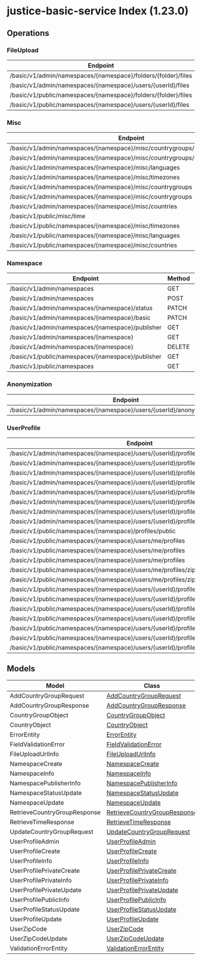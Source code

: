 # justice-basic-service Index (1.23.0)


## Operations

### FileUpload
| Endpoint | Method | ID | Class | Wrapper |
|---|---|---|---|---|
| /basic/v1/admin/namespaces/{namespace}/folders/{folder}/files | POST | generatedUploadUrl | [GeneratedUploadUrl](../accelbyte_py_sdk/api/basic/operations/file_upload/generated_upload_url.py) | [generated_upload_url](../accelbyte_py_sdk/api/basic/wrappers/_file_upload.py) |
| /basic/v1/admin/namespaces/{namespace}/users/{userId}/files | POST | generatedUserUploadContentUrl | [GeneratedUserUploadContentUrl](../accelbyte_py_sdk/api/basic/operations/file_upload/generated_user_upload_content_url.py) | [generated_user_upload_content_url](../accelbyte_py_sdk/api/basic/wrappers/_file_upload.py) |
| /basic/v1/public/namespaces/{namespace}/folders/{folder}/files | POST | publicGeneratedUploadUrl | [PublicGeneratedUploadUrl](../accelbyte_py_sdk/api/basic/operations/file_upload/public_generated_upload_url.py) | [public_generated_upload_url](../accelbyte_py_sdk/api/basic/wrappers/_file_upload.py) |
| /basic/v1/public/namespaces/{namespace}/users/{userId}/files | POST | publicGeneratedUserUploadContentUrl | [PublicGeneratedUserUploadContentUrl](../accelbyte_py_sdk/api/basic/operations/file_upload/public_generated_user_upload_content_url.py) | [public_generated_user_upload_content_url](../accelbyte_py_sdk/api/basic/wrappers/_file_upload.py) |

### Misc
| Endpoint | Method | ID | Class | Wrapper |
|---|---|---|---|---|
| /basic/v1/admin/namespaces/{namespace}/misc/countrygroups/{countryGroupCode} | PUT | updateCountryGroup | [UpdateCountryGroup](../accelbyte_py_sdk/api/basic/operations/misc/update_country_group.py) | [update_country_group](../accelbyte_py_sdk/api/basic/wrappers/_misc.py) |
| /basic/v1/admin/namespaces/{namespace}/misc/countrygroups/{countryGroupCode} | DELETE | deleteCountryGroup | [DeleteCountryGroup](../accelbyte_py_sdk/api/basic/operations/misc/delete_country_group.py) | [delete_country_group](../accelbyte_py_sdk/api/basic/wrappers/_misc.py) |
| /basic/v1/admin/namespaces/{namespace}/misc/languages | GET | getLanguages | [GetLanguages](../accelbyte_py_sdk/api/basic/operations/misc/get_languages.py) | [get_languages](../accelbyte_py_sdk/api/basic/wrappers/_misc.py) |
| /basic/v1/admin/namespaces/{namespace}/misc/timezones | GET | getTimeZones | [GetTimeZones](../accelbyte_py_sdk/api/basic/operations/misc/get_time_zones.py) | [get_time_zones](../accelbyte_py_sdk/api/basic/wrappers/_misc.py) |
| /basic/v1/admin/namespaces/{namespace}/misc/countrygroups | GET | getCountryGroups | [GetCountryGroups](../accelbyte_py_sdk/api/basic/operations/misc/get_country_groups.py) | [get_country_groups](../accelbyte_py_sdk/api/basic/wrappers/_misc.py) |
| /basic/v1/admin/namespaces/{namespace}/misc/countrygroups | POST | addCountryGroup | [AddCountryGroup](../accelbyte_py_sdk/api/basic/operations/misc/add_country_group.py) | [add_country_group](../accelbyte_py_sdk/api/basic/wrappers/_misc.py) |
| /basic/v1/admin/namespaces/{namespace}/misc/countries | GET | getCountries | [GetCountries](../accelbyte_py_sdk/api/basic/operations/misc/get_countries.py) | [get_countries](../accelbyte_py_sdk/api/basic/wrappers/_misc.py) |
| /basic/v1/public/misc/time | GET | publicGetTime | [PublicGetTime](../accelbyte_py_sdk/api/basic/operations/misc/public_get_time.py) | [public_get_time](../accelbyte_py_sdk/api/basic/wrappers/_misc.py) |
| /basic/v1/public/namespaces/{namespace}/misc/timezones | GET | publicGetTimeZones | [PublicGetTimeZones](../accelbyte_py_sdk/api/basic/operations/misc/public_get_time_zones.py) | [public_get_time_zones](../accelbyte_py_sdk/api/basic/wrappers/_misc.py) |
| /basic/v1/public/namespaces/{namespace}/misc/languages | GET | publicGetLanguages | [PublicGetLanguages](../accelbyte_py_sdk/api/basic/operations/misc/public_get_languages.py) | [public_get_languages](../accelbyte_py_sdk/api/basic/wrappers/_misc.py) |
| /basic/v1/public/namespaces/{namespace}/misc/countries | GET | publicGetCountries | [PublicGetCountries](../accelbyte_py_sdk/api/basic/operations/misc/public_get_countries.py) | [public_get_countries](../accelbyte_py_sdk/api/basic/wrappers/_misc.py) |

### Namespace
| Endpoint | Method | ID | Class | Wrapper |
|---|---|---|---|---|
| /basic/v1/admin/namespaces | GET | getNamespaces | [GetNamespaces](../accelbyte_py_sdk/api/basic/operations/namespace/get_namespaces.py) | [get_namespaces](../accelbyte_py_sdk/api/basic/wrappers/_namespace.py) |
| /basic/v1/admin/namespaces | POST | createNamespace | [CreateNamespace](../accelbyte_py_sdk/api/basic/operations/namespace/create_namespace.py) | [create_namespace](../accelbyte_py_sdk/api/basic/wrappers/_namespace.py) |
| /basic/v1/admin/namespaces/{namespace}/status | PATCH | changeNamespaceStatus | [ChangeNamespaceStatus](../accelbyte_py_sdk/api/basic/operations/namespace/change_namespace_status.py) | [change_namespace_status](../accelbyte_py_sdk/api/basic/wrappers/_namespace.py) |
| /basic/v1/admin/namespaces/{namespace}/basic | PATCH | updateNamespace | [UpdateNamespace](../accelbyte_py_sdk/api/basic/operations/namespace/update_namespace.py) | [update_namespace](../accelbyte_py_sdk/api/basic/wrappers/_namespace.py) |
| /basic/v1/admin/namespaces/{namespace}/publisher | GET | getNamespacePublisher | [GetNamespacePublisher](../accelbyte_py_sdk/api/basic/operations/namespace/get_namespace_publisher.py) | [get_namespace_publisher](../accelbyte_py_sdk/api/basic/wrappers/_namespace.py) |
| /basic/v1/admin/namespaces/{namespace} | GET | getNamespace | [GetNamespace](../accelbyte_py_sdk/api/basic/operations/namespace/get_namespace.py) | [get_namespace](../accelbyte_py_sdk/api/basic/wrappers/_namespace.py) |
| /basic/v1/admin/namespaces/{namespace} | DELETE | deleteNamespace | [DeleteNamespace](../accelbyte_py_sdk/api/basic/operations/namespace/delete_namespace.py) | [delete_namespace](../accelbyte_py_sdk/api/basic/wrappers/_namespace.py) |
| /basic/v1/public/namespaces/{namespace}/publisher | GET | publicGetNamespacePublisher | [PublicGetNamespacePublisher](../accelbyte_py_sdk/api/basic/operations/namespace/public_get_namespace_publisher.py) | [public_get_namespace_publisher](../accelbyte_py_sdk/api/basic/wrappers/_namespace.py) |
| /basic/v1/public/namespaces | GET | publicGetNamespaces | [PublicGetNamespaces](../accelbyte_py_sdk/api/basic/operations/namespace/public_get_namespaces.py) | [public_get_namespaces](../accelbyte_py_sdk/api/basic/wrappers/_namespace.py) |

### Anonymization
| Endpoint | Method | ID | Class | Wrapper |
|---|---|---|---|---|
| /basic/v1/admin/namespaces/{namespace}/users/{userId}/anonymization/profiles | DELETE | anonymizeUserProfile | [AnonymizeUserProfile](../accelbyte_py_sdk/api/basic/operations/anonymization/anonymize_user_profile.py) | [anonymize_user_profile](../accelbyte_py_sdk/api/basic/wrappers/_anonymization.py) |

### UserProfile
| Endpoint | Method | ID | Class | Wrapper |
|---|---|---|---|---|
| /basic/v1/admin/namespaces/{namespace}/users/{userId}/profiles | GET | getUserProfileInfo | [GetUserProfileInfo](../accelbyte_py_sdk/api/basic/operations/user_profile/get_user_profile_info.py) | [get_user_profile_info](../accelbyte_py_sdk/api/basic/wrappers/_user_profile.py) |
| /basic/v1/admin/namespaces/{namespace}/users/{userId}/profiles | PUT | updateUserProfile | [UpdateUserProfile](../accelbyte_py_sdk/api/basic/operations/user_profile/update_user_profile.py) | [update_user_profile](../accelbyte_py_sdk/api/basic/wrappers/_user_profile.py) |
| /basic/v1/admin/namespaces/{namespace}/users/{userId}/profiles | DELETE | deleteUserProfile | [DeleteUserProfile](../accelbyte_py_sdk/api/basic/operations/user_profile/delete_user_profile.py) | [delete_user_profile](../accelbyte_py_sdk/api/basic/wrappers/_user_profile.py) |
| /basic/v1/admin/namespaces/{namespace}/users/{userId}/profiles/privateCustomAttributes | GET | getPrivateCustomAttributesInfo | [GetPrivateCustomAttributesInfo](../accelbyte_py_sdk/api/basic/operations/user_profile/get_private_custom_attributes_info.py) | [get_private_custom_attributes_info](../accelbyte_py_sdk/api/basic/wrappers/_user_profile.py) |
| /basic/v1/admin/namespaces/{namespace}/users/{userId}/profiles/privateCustomAttributes | PUT | updatePrivateCustomAttributesPartially | [UpdatePrivateCustomAttributesPartially](../accelbyte_py_sdk/api/basic/operations/user_profile/update_private_custom_attributes_partially.py) | [update_private_custom_attributes_partially](../accelbyte_py_sdk/api/basic/wrappers/_user_profile.py) |
| /basic/v1/admin/namespaces/{namespace}/users/{userId}/profiles/customAttributes | GET | getCustomAttributesInfo | [GetCustomAttributesInfo](../accelbyte_py_sdk/api/basic/operations/user_profile/get_custom_attributes_info.py) | [get_custom_attributes_info](../accelbyte_py_sdk/api/basic/wrappers/_user_profile.py) |
| /basic/v1/admin/namespaces/{namespace}/users/{userId}/profiles/customAttributes | PUT | updateCustomAttributesPartially | [UpdateCustomAttributesPartially](../accelbyte_py_sdk/api/basic/operations/user_profile/update_custom_attributes_partially.py) | [update_custom_attributes_partially](../accelbyte_py_sdk/api/basic/wrappers/_user_profile.py) |
| /basic/v1/admin/namespaces/{namespace}/users/{userId}/profiles/status | PATCH | updateUserProfileStatus | [UpdateUserProfileStatus](../accelbyte_py_sdk/api/basic/operations/user_profile/update_user_profile_status.py) | [update_user_profile_status](../accelbyte_py_sdk/api/basic/wrappers/_user_profile.py) |
| /basic/v1/public/namespaces/{namespace}/profiles/public | GET | publicGetUserProfilePublicInfoByIds | [PublicGetUserProfilePublicInfoByIds](../accelbyte_py_sdk/api/basic/operations/user_profile/public_get_user_profile_public_info_by_ids.py) | [public_get_user_profile_public_info_by_ids](../accelbyte_py_sdk/api/basic/wrappers/_user_profile.py) |
| /basic/v1/public/namespaces/{namespace}/users/me/profiles | GET | getMyProfileInfo | [GetMyProfileInfo](../accelbyte_py_sdk/api/basic/operations/user_profile/get_my_profile_info.py) | [get_my_profile_info](../accelbyte_py_sdk/api/basic/wrappers/_user_profile.py) |
| /basic/v1/public/namespaces/{namespace}/users/me/profiles | PUT | updateMyProfile | [UpdateMyProfile](../accelbyte_py_sdk/api/basic/operations/user_profile/update_my_profile.py) | [update_my_profile](../accelbyte_py_sdk/api/basic/wrappers/_user_profile.py) |
| /basic/v1/public/namespaces/{namespace}/users/me/profiles | POST | createMyProfile | [CreateMyProfile](../accelbyte_py_sdk/api/basic/operations/user_profile/create_my_profile.py) | [create_my_profile](../accelbyte_py_sdk/api/basic/wrappers/_user_profile.py) |
| /basic/v1/public/namespaces/{namespace}/users/me/profiles/zipCode | GET | getMyZipCode | [GetMyZipCode](../accelbyte_py_sdk/api/basic/operations/user_profile/get_my_zip_code.py) | [get_my_zip_code](../accelbyte_py_sdk/api/basic/wrappers/_user_profile.py) |
| /basic/v1/public/namespaces/{namespace}/users/me/profiles/zipCode | PATCH | updateMyZipCode | [UpdateMyZipCode](../accelbyte_py_sdk/api/basic/operations/user_profile/update_my_zip_code.py) | [update_my_zip_code](../accelbyte_py_sdk/api/basic/wrappers/_user_profile.py) |
| /basic/v1/public/namespaces/{namespace}/users/{userId}/profiles/public | GET | publicGetUserProfilePublicInfo | [PublicGetUserProfilePublicInfo](../accelbyte_py_sdk/api/basic/operations/user_profile/public_get_user_profile_public_info.py) | [public_get_user_profile_public_info](../accelbyte_py_sdk/api/basic/wrappers/_user_profile.py) |
| /basic/v1/public/namespaces/{namespace}/users/{userId}/profiles/customAttributes | GET | publicGetCustomAttributesInfo | [PublicGetCustomAttributesInfo](../accelbyte_py_sdk/api/basic/operations/user_profile/public_get_custom_attributes_info.py) | [public_get_custom_attributes_info](../accelbyte_py_sdk/api/basic/wrappers/_user_profile.py) |
| /basic/v1/public/namespaces/{namespace}/users/{userId}/profiles/customAttributes | PUT | publicUpdateCustomAttributesPartially | [PublicUpdateCustomAttributesPartially](../accelbyte_py_sdk/api/basic/operations/user_profile/public_update_custom_attributes_partially.py) | [public_update_custom_attributes_partially](../accelbyte_py_sdk/api/basic/wrappers/_user_profile.py) |
| /basic/v1/public/namespaces/{namespace}/users/{userId}/profiles | GET | publicGetUserProfileInfo | [PublicGetUserProfileInfo](../accelbyte_py_sdk/api/basic/operations/user_profile/public_get_user_profile_info.py) | [public_get_user_profile_info](../accelbyte_py_sdk/api/basic/wrappers/_user_profile.py) |
| /basic/v1/public/namespaces/{namespace}/users/{userId}/profiles | PUT | publicUpdateUserProfile | [PublicUpdateUserProfile](../accelbyte_py_sdk/api/basic/operations/user_profile/public_update_user_profile.py) | [public_update_user_profile](../accelbyte_py_sdk/api/basic/wrappers/_user_profile.py) |
| /basic/v1/public/namespaces/{namespace}/users/{userId}/profiles | POST | publicCreateUserProfile | [PublicCreateUserProfile](../accelbyte_py_sdk/api/basic/operations/user_profile/public_create_user_profile.py) | [public_create_user_profile](../accelbyte_py_sdk/api/basic/wrappers/_user_profile.py) |
| /basic/v1/public/namespaces/{namespace}/users/{userId}/profiles/status | PATCH | publicUpdateUserProfileStatus | [PublicUpdateUserProfileStatus](../accelbyte_py_sdk/api/basic/operations/user_profile/public_update_user_profile_status.py) | [public_update_user_profile_status](../accelbyte_py_sdk/api/basic/wrappers/_user_profile.py) |


## Models
| Model | Class |
|---|---|
| AddCountryGroupRequest | [AddCountryGroupRequest](../accelbyte_py_sdk/api/basic/models/add_country_group_request.py) |
| AddCountryGroupResponse | [AddCountryGroupResponse](../accelbyte_py_sdk/api/basic/models/add_country_group_response.py) |
| CountryGroupObject | [CountryGroupObject](../accelbyte_py_sdk/api/basic/models/country_group_object.py) |
| CountryObject | [CountryObject](../accelbyte_py_sdk/api/basic/models/country_object.py) |
| ErrorEntity | [ErrorEntity](../accelbyte_py_sdk/api/basic/models/error_entity.py) |
| FieldValidationError | [FieldValidationError](../accelbyte_py_sdk/api/basic/models/field_validation_error.py) |
| FileUploadUrlInfo | [FileUploadUrlInfo](../accelbyte_py_sdk/api/basic/models/file_upload_url_info.py) |
| NamespaceCreate | [NamespaceCreate](../accelbyte_py_sdk/api/basic/models/namespace_create.py) |
| NamespaceInfo | [NamespaceInfo](../accelbyte_py_sdk/api/basic/models/namespace_info.py) |
| NamespacePublisherInfo | [NamespacePublisherInfo](../accelbyte_py_sdk/api/basic/models/namespace_publisher_info.py) |
| NamespaceStatusUpdate | [NamespaceStatusUpdate](../accelbyte_py_sdk/api/basic/models/namespace_status_update.py) |
| NamespaceUpdate | [NamespaceUpdate](../accelbyte_py_sdk/api/basic/models/namespace_update.py) |
| RetrieveCountryGroupResponse | [RetrieveCountryGroupResponse](../accelbyte_py_sdk/api/basic/models/retrieve_country_group_response.py) |
| RetrieveTimeResponse | [RetrieveTimeResponse](../accelbyte_py_sdk/api/basic/models/retrieve_time_response.py) |
| UpdateCountryGroupRequest | [UpdateCountryGroupRequest](../accelbyte_py_sdk/api/basic/models/update_country_group_request.py) |
| UserProfileAdmin | [UserProfileAdmin](../accelbyte_py_sdk/api/basic/models/user_profile_admin.py) |
| UserProfileCreate | [UserProfileCreate](../accelbyte_py_sdk/api/basic/models/user_profile_create.py) |
| UserProfileInfo | [UserProfileInfo](../accelbyte_py_sdk/api/basic/models/user_profile_info.py) |
| UserProfilePrivateCreate | [UserProfilePrivateCreate](../accelbyte_py_sdk/api/basic/models/user_profile_private_create.py) |
| UserProfilePrivateInfo | [UserProfilePrivateInfo](../accelbyte_py_sdk/api/basic/models/user_profile_private_info.py) |
| UserProfilePrivateUpdate | [UserProfilePrivateUpdate](../accelbyte_py_sdk/api/basic/models/user_profile_private_update.py) |
| UserProfilePublicInfo | [UserProfilePublicInfo](../accelbyte_py_sdk/api/basic/models/user_profile_public_info.py) |
| UserProfileStatusUpdate | [UserProfileStatusUpdate](../accelbyte_py_sdk/api/basic/models/user_profile_status_update.py) |
| UserProfileUpdate | [UserProfileUpdate](../accelbyte_py_sdk/api/basic/models/user_profile_update.py) |
| UserZipCode | [UserZipCode](../accelbyte_py_sdk/api/basic/models/user_zip_code.py) |
| UserZipCodeUpdate | [UserZipCodeUpdate](../accelbyte_py_sdk/api/basic/models/user_zip_code_update.py) |
| ValidationErrorEntity | [ValidationErrorEntity](../accelbyte_py_sdk/api/basic/models/validation_error_entity.py) |
